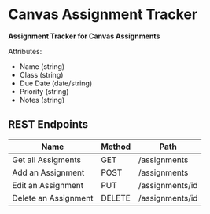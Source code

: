 # Canvas Assignment Tracker

**Assignment Tracker for Canvas Assignments**

Attributes:

-   Name (string)
-   Class (string)
-   Due Date (date/string)
-   Priority (string)
-   Notes (string)

## REST Endpoints

| Name                 | Method | Path            |
| -------------------- | ------ | --------------- |
| Get all Assigments   | GET    | /assignments    |
| Add an Assignment    | POST   | /assignments    |
| Edit an Assignment   | PUT    | /assignments/id |
| Delete an Assignment | DELETE | /assignments/id |
